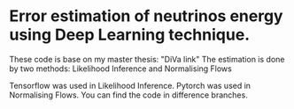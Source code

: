 # Error estimation of neutrinos energy using Deep Learning technique.

These code is base on my master thesis: "DiVa link"
The estimation is done by two methods: Likelihood Inference and Normalising Flows

Tensorflow was used in Likelihood Inference. Pytorch was used in Normalising Flows. You can find the code in difference branches.
